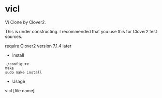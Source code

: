 # vicl

Vi Clone by Clover2.

This is under constructing. I recommended that you use this for Clover2 test sources.

require Clover2 version 7.1.4 later

* Install

```
./configure
make 
sudo make install
```

* Usage 

vicl [file name]
